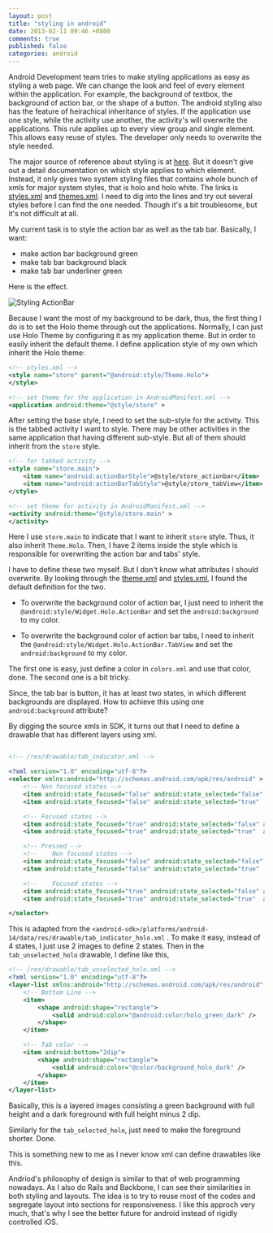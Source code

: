 ```yaml
---
layout: post
title: "styling in android"
date: 2013-02-11 09:46 +0800
comments: true
published: false
categories: android
---
```


Android Development team tries to make styling applications as easy as styling a web page. We can change the look and feel of every element within the application. For example, the background of textbox, the background of action bar, or the shape of a button. The android styling also has the feature of heirachical inheritance of styles. If the application use one style, while the activity use another, the activity's will overwrite the applications. This rule applies up to every view group and single element. This allows easy reuse of styles. The developer only needs to overwrite the style needed. 



The major source of reference about styling is at [here](http://developer.android.com/guide/topics/ui/themes.html). But it doesn't give out a detail documentation on which style applies to which element. Instead, it only gives two system styling files that contains whole bunch of xmls for major system styles, that is holo and holo white. The links is [styles.xml](https://android.googlesource.com/platform/frameworks/base/+/refs/heads/master/core/res/res/values/styles.xml) and [themes.xml](https://android.googlesource.com/platform/frameworks/base/+/refs/heads/master/core/res/res/values/themes.xml). I need to dig into the lines and try out several styles before I can find the one needed. Though it's a bit troublesome, but it's not difficult at all.  



My current task is to style the action bar as well as the tab bar. Basically, I want:

* make action bar background green
* make tab bar background black
* make tab bar underliner green

Here is the effect. 

![Styling ActionBar](/images/styling_actionbar.png)

Because I want the most of my background to be dark, thus, the first thing I do is to set the Holo theme through out the applications. Normally, I can just use Holo Theme by configuring it as my application theme. But in order to easily inherit the default theme. I define application style of my own which inherit the Holo theme: 

```xml
<!-- styles.xml -->
<style name="store" parent="@android:style/Theme.Holo">
</style>

<!-- set theme for the application in AndroidManifest.xml -->
<application android:theme="@style/store" >

```

After setting the base style, I need to set the sub-style for the activity. This is the tabbed activity I want to style. There may be other activities in the same application that having different sub-style. But all of them should inherit from the `store` style.

```xml
<!-- for tabbed activity -->
<style name="store.main">
    <item name="android:actionBarStyle">@style/store_actionbar</item>
    <item name="android:actionBarTabStyle">@style/store_tabView</item>
</style>

<!-- set theme for activity in AndroidManifest.xml -->
<activity android:theme="@style/store.main" >
</activity>
```

Here I use `store.main` to indicate that I want to inherit `store` style. Thus, it also inherit `Theme.Holo`. Then, I have 2 items inside the style which is responsible for overwriting the action bar and tabs' style.

I have to define these two myself. But I don't know what attributes I should overwrite. By looking through the [theme.xml](https://android.googlesource.com/platform/frameworks/base/+/refs/heads/master/core/res/res/values/themes.xml) and [styles.xml](https://android.googlesource.com/platform/frameworks/base/+/refs/heads/master/core/res/res/values/styles.xml), I found the default definition for the two. 

- To overwrite the background color of action bar, I just need to inherit the `@android:style/Widget.Holo.ActionBar` and set the `android:background` to my color.

- To overwrite the background color of action bar tabs, I need to inherit the `@android:style/Widget.Holo.ActionBar.TabView` and set the `android:background` to my color. 

The first one is easy, just define a color in `colors.xml` and use that color, done. The second one is a bit tricky. 

Since, the tab bar is button, it has at least two states, in which different backgrounds are displayed. How to achieve this using one `android:background` attribute? 

By digging the source xmls in SDK, it turns out that I need to define a drawable that has different layers using xml. 

```xml

<!-- /res/drawable/tab_indicator.xml -->

<?xml version="1.0" encoding="utf-8"?>
<selector xmlns:android="http://schemas.android.com/apk/res/android" >
    <!-- Non focused states -->
    <item android:state_focused="false" android:state_selected="false" android:state_pressed="false" android:drawable="@drawable/tab_unselected_holo" />
    <item android:state_focused="false" android:state_selected="true"  android:state_pressed="false" android:drawable="@drawable/tab_selected_holo" />

    <!-- Focused states -->
    <item android:state_focused="true" android:state_selected="false" android:state_pressed="false" android:drawable="@drawable/tab_unselected_holo" />
    <item android:state_focused="true" android:state_selected="true"  android:state_pressed="false" android:drawable="@drawable/tab_selected_holo" />

    <!-- Pressed -->
    <!--    Non focused states -->
    <item android:state_focused="false" android:state_selected="false" android:state_pressed="true" android:drawable="@drawable/tab_unselected_holo" />
    <item android:state_focused="false" android:state_selected="true"  android:state_pressed="true" android:drawable="@drawable/tab_selected_holo" />

    <!--    Focused states -->
    <item android:state_focused="true" android:state_selected="false" android:state_pressed="true" android:drawable="@drawable/tab_unselected_holo" />
    <item android:state_focused="true" android:state_selected="true"  android:state_pressed="true" android:drawable="@drawable/tab_selected_holo" />

</selector>
```
This is adapted from the `<android-sdk>/platforms/android-14/data/res/drawable/tab_indicator_holo.xml` . To make it easy, instead of 4 states, I just use 2 images to define 2 states. Then in the `tab_unselected_holo` drawable, I define like this,  

```xml
<!-- /res/drawable/tab_unselected_holo.xml -->
<?xml version="1.0" encoding="utf-8"?>
<layer-list xmlns:android="http://schemas.android.com/apk/res/android" >
    <!-- Bottom Line -->
    <item>
        <shape android:shape="rectangle">
            <solid android:color="@android:color/holo_green_dark" />
        </shape>
    </item>

    <!-- Tab color -->
    <item android:bottom="2dip">
        <shape android:shape="rectangle">
            <solid android:color="@color/background_holo_dark" />
        </shape>
    </item>
</layer-list>
```

Basically, this is a layered images consisting a green background with full height and a dark foreground with full height minus 2 dip.

Similarly for the `tab_selected_holo`, just need to make the foreground shorter.  Done.

This is something new to me as I never know xml can define drawables like this. 

Andriod's philosophy of design is similar to that of web programming nowadays. As I also do Rails and Backbone, I can see their similarities in both styling and layouts. The idea is to try to reuse most of the codes and segregate layout into sections for responsiveness. I like this approch very much, that's why I see the better future for android instead of rigidly controlled iOS.



